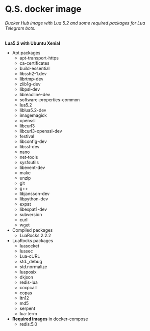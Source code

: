 # Q.S. docker image
###### Ducker Hub image with Lua 5.2 and some required packages for Lua Telegram bots.

**Lua5.2 with Ubuntu Xenial**
  - Apt packages
     * apt-transport-https
     * ca-certificates
     * build-essential
     * libssh2-1.dev
     * librtmp-dev
     * zlib1g-dev
     * libpsl-dev
     * libreadline-dev
     * software-properties-common
     * lua5.2
     * liblua5.2-dev
     * imagemagick
     * openssl
     * libcurl3
     * libcurl3-openssl-dev
     * festival
     * libconfig-dev
     * libssl-dev
     * nano
     * net-tools
     * sysfsutils
     * libevent-dev
     * make
     * unzip
     * git
     * g++
     * libjansson-dev
     * libpython-dev
     * expat
     * libexpat1-dev
     * subversion
     * curl
     * wget
  - Compiled packages
     * LuaRocks 2.2.2
  - LuaRocks packages
     * luasocket
     * luasec
     * Lua-cURL
     * std._debug
     * std.normalize
     * luaposix
     * dkjson
     * redis-lua
     * coxpcall
     * copas
     * ltn12
     * md5
     * serpent
     * lua-term
  - **Required images** in docker-compose
     * redis:5.0
